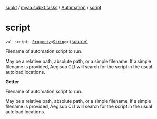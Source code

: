 [subkt](../../index.md) / [myaa.subkt.tasks](../index.md) / [Automation](index.md) / [script](./script.md)

# script

`val script: `[`Property`](https://docs.gradle.org/current/javadoc/org/gradle/api/provider/Property.html)`<`[`String`](https://kotlinlang.org/api/latest/jvm/stdlib/kotlin/-string/index.html)`>` [(source)](https://github.com/Myaamori/SubKt/blob/0.1.19/src/main/kotlin/myaa/subkt/tasks/asstasks.kt#L726)

Filename of automation script to run.

May be a relative path, absolute path, or a simple filename.
If a simple filename is provided, Aegisub CLI will search
for the script in the usual autoload locations.

**Getter**

Filename of automation script to run.

May be a relative path, absolute path, or a simple filename.
If a simple filename is provided, Aegisub CLI will search
for the script in the usual autoload locations.

